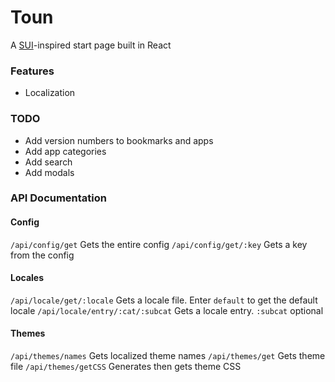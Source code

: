# Toun
A [SUI](https://github.com/jeroenpardon/sui)-inspired start page built in React

### Features
- Localization


### TODO
- Add version numbers to bookmarks and apps
- Add app categories
- Add search
- Add modals



### API Documentation

#### Config
`/api/config/get` Gets the entire config
`/api/config/get/:key` Gets a key from the config

#### Locales
`/api/locale/get/:locale` Gets a locale file. Enter `default` to get the default locale
`/api/locale/entry/:cat/:subcat` Gets a locale entry. `:subcat` optional


#### Themes
`/api/themes/names` Gets localized theme names
`/api/themes/get` Gets theme file
`/api/themes/getCSS` Generates then gets theme CSS
